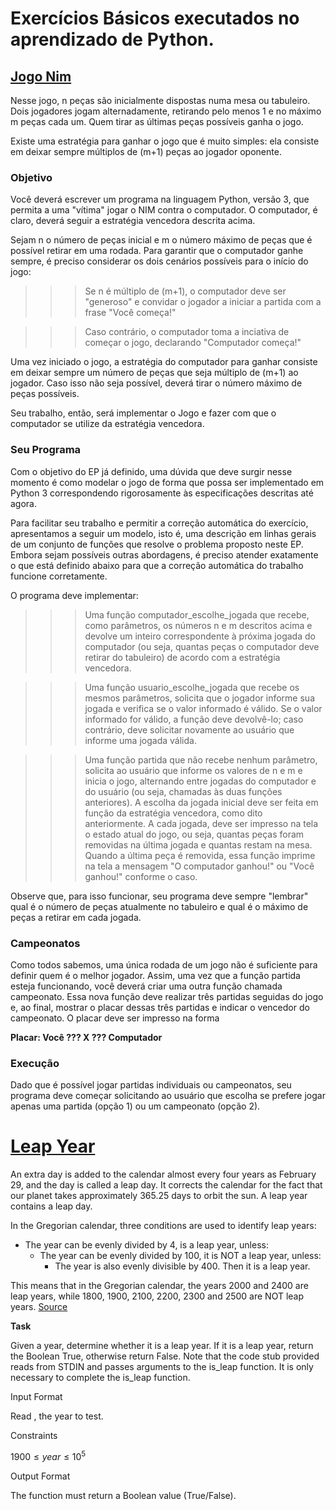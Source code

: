 # Exercícios Básicos executados no aprendizado de Python.

## [Jogo Nim](https://github.com/rafaeldjsm/Data_Science/blob/8e3eba2e4d9693338c3e567ae801e01f8ffb51ad/Exercicios_basicos/jogo_nim.py)

Nesse jogo, n peças são inicialmente dispostas numa mesa ou tabuleiro. Dois jogadores jogam  alternadamente, retirando pelo menos 1 e no máximo m peças cada um. Quem tirar as últimas peças possíveis ganha o jogo.

Existe uma estratégia para ganhar o jogo que é muito simples: ela consiste em deixar sempre múltiplos de (m+1) peças ao jogador oponente.
### Objetivo
Você deverá escrever um programa na linguagem Python, versão 3, que permita a uma "vítima" jogar o NIM contra o computador. O computador, é claro, deverá seguir a estratégia vencedora descrita acima.

Sejam n o número de peças inicial e m o número máximo de peças que é possível retirar em uma rodada. Para garantir que o computador ganhe sempre, é preciso considerar os dois cenários possíveis para o início do jogo:

>>> Se n é múltiplo de (m+1), o computador deve ser "generoso" e convidar o jogador a iniciar a partida com a frase "Você começa!"

>>> Caso contrário, o computador toma a inciativa de começar o jogo, declarando "Computador começa!"

Uma vez iniciado o jogo, a estratégia do computador para ganhar consiste em deixar sempre um número de peças que seja múltiplo de (m+1) ao jogador. Caso isso não seja possível, deverá tirar o número máximo de peças possíveis.

Seu trabalho, então, será implementar o Jogo e fazer com que o computador se utilize da estratégia vencedora.

### Seu Programa
Com o objetivo do EP já definido, uma dúvida que deve surgir nesse momento é como modelar o jogo de forma que possa ser implementado em Python 3 correspondendo rigorosamente às especificações descritas até agora.

Para facilitar seu trabalho e permitir a correção automática do exercício, apresentamos a seguir um modelo, isto é, uma descrição em linhas gerais de um conjunto de funções que resolve o problema proposto neste EP. Embora sejam possíveis outras abordagens, é preciso atender exatamente o que está definido abaixo para que a correção automática do trabalho funcione corretamente.

O programa deve implementar:

>>> Uma função computador_escolhe_jogada que recebe, como parâmetros, os números n e m descritos acima e devolve um inteiro correspondente à próxima jogada do computador (ou seja, quantas peças o computador deve retirar do tabuleiro) de acordo com a estratégia vencedora.

>>> Uma função usuario_escolhe_jogada que recebe os mesmos parâmetros, solicita que o jogador informe sua jogada e verifica se o valor informado é válido. Se o valor informado for válido, a função deve devolvê-lo; caso contrário, deve solicitar novamente ao usuário que informe uma jogada válida.

>>> Uma função partida que não recebe nenhum parâmetro, solicita ao usuário que informe os valores de n e m e inicia o jogo, alternando entre jogadas do computador e do usuário (ou seja, chamadas às duas funções anteriores). A escolha da jogada inicial deve ser feita em função da estratégia vencedora, como dito anteriormente. A cada jogada, deve ser impresso na tela o estado atual do jogo, ou seja, quantas peças foram removidas na última jogada e quantas restam na mesa. Quando a última peça é removida, essa função imprime na tela a mensagem "O computador ganhou!" ou "Você ganhou!" conforme o caso.

Observe que, para isso funcionar, seu programa deve sempre "lembrar" qual é o número de peças atualmente no tabuleiro e qual é o máximo de peças a retirar em cada jogada.

### Campeonatos
Como todos sabemos, uma única rodada de um jogo não é suficiente para definir quem é o melhor jogador. Assim, uma vez que a função partida esteja funcionando, você deverá criar uma outra função chamada campeonato. Essa nova função deve realizar três partidas seguidas do jogo e, ao final, mostrar o placar dessas três partidas e indicar o vencedor do campeonato. O placar deve ser impresso na forma

**Placar: Você ??? X ??? Computador**

### Execução
Dado que é possível jogar partidas individuais ou campeonatos, seu programa deve começar solicitando ao usuário que escolha se prefere jogar apenas uma partida (opção 1) ou um campeonato (opção 2).


# [**Leap Year**](https://github.com/rafaeldjsm/progamacao_python/blob/main/is_leap.py)

An extra day is added to the calendar almost every four years as February 29, and the day is called a leap day. It corrects the calendar for the fact that our planet takes approximately 365.25 days to orbit the sun. A leap year contains a leap day.

In the Gregorian calendar, three conditions are used to identify leap years:

- The year can be evenly divided by 4, is a leap year, unless:
  - The year can be evenly divided by 100, it is NOT a leap year, unless:
    - The year is also evenly divisible by 400. Then it is a leap year.<br>

This means that in the Gregorian calendar, the years 2000 and 2400 are leap years, while 1800, 1900, 2100, 2200, 2300 and 2500 are NOT leap years. [Source](https://www.timeanddate.com/date/leapyear.html)

**Task**

Given a year, determine whether it is a leap year. If it is a leap year, return the Boolean True, otherwise return False.
Note that the code stub provided reads from STDIN and passes arguments to the is_leap function. It is only necessary to complete the is_leap function.

Input Format

Read , the year to test.

Constraints

$1900 \leq year \leq 10^{5}$


Output Format

The function must return a Boolean value (True/False).
